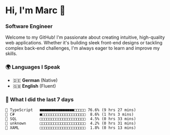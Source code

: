 # Hi, I'm Marc 👋 
### Software Engineer

Welcome to my GitHub! I'm passionate about creating intuitive, high-quality web applications. Whether it's building sleek front-end designs or tackling complex back-end challenges, I'm always eager to learn and improve my skills.  

### 🌍 Languages I Speak  
- 🇩🇪 **German** (Native)  
- 🇬🇧 **English** (Fluent)

### 🤯 What I did the last 7 days

```
🔷 TypeScript   ■■■■■■■■■■■■■■■□□□□□ 76.6% (9 hrs 27 mins)
🔷 C#           ■□□□□□□□□□□□□□□□□□□□  8.6% (1 hrs 3 mins)
📄 SQL          □□□□□□□□□□□□□□□□□□□□  4.5% (0 hrs 33 mins)
📄 unknown      □□□□□□□□□□□□□□□□□□□□  4.2% (0 hrs 31 mins)
📄 XAML         □□□□□□□□□□□□□□□□□□□□  1.8% (0 hrs 13 mins)
```